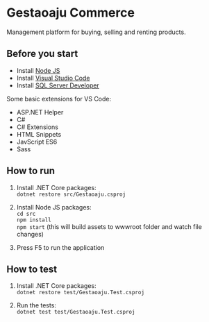 # Gestaoaju Commerce

Management platform for buying, selling and renting products.

## Before you start

- Install [Node JS](https://nodejs.org/)
- Install [Visual Studio Code](https://code.visualstudio.com/)
- Install [SQL Server Developer](https://www.microsoft.com/en-us/sql-server/sql-server-downloads)

Some basic extensions for VS Code:

- ASP.NET Helper
- C#
- C# Extensions
- HTML Snippets
- JavScript ES6
- Sass

## How to run

1. Install .NET Core packages:  
`dotnet restore src/Gestaoaju.csproj`

2. Install Node JS packages:  
`cd src`  
`npm install`  
`npm start` (this will build assets to wwwroot folder and watch file changes)  

3. Press F5 to run the application

## How to test

1. Install .NET Core packages:  
`dotnet restore test/Gestaoaju.Test.csproj`

2. Run the tests:  
`dotnet test test/Gestaoaju.Test.csproj`
